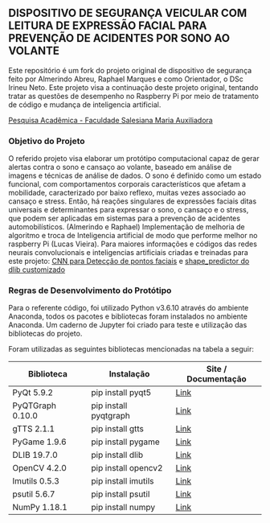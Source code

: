## DISPOSITIVO DE SEGURANÇA VEICULAR COM LEITURA DE EXPRESSÃO FACIAL PARA PREVENÇÃO DE ACIDENTES POR SONO AO VOLANTE

Este repositório é um fork do projeto original de dispositivo de segurança feito por Almerindo Abreu, Raphael Marques e como Orientador, o DSc Irineu Neto.
Este projeto visa a continuação deste projeto original, tentando tratar as questões de desempenho no Raspberry Pi por meio de tratamento de código e mudança de inteligencia artificial. 

[Pesquisa Acadêmica - Faculdade Salesiana Maria Auxiliadora](http://www.fsma.edu.br/site/projetos/prototipacao-de-um-sistema-de-seguranca-veicular-para-alertas-contra-o-sono-e-cansaco-via-reconhecimento-de-imagens/)


### Objetivo do Projeto

O referido projeto visa elaborar um protótipo computacional capaz de gerar alertas contra o sono e cansaço ao volante, baseado em análise de imagens e técnicas de análise de dados. O sono é definido como um estado funcional, com comportamentos corporais característicos que afetam a mobilidade, caracterizado por baixo reflexo, muitas vezes associado ao cansaço e stress. Então, há reações singulares de expressões faciais ditas universais e determinantes para expressar o sono, o cansaço e o stress, que podem ser aplicadas em sistemas para a prevenção de acidentes automobilísticos. (Almerindo e Raphael)
Implementação de melhoria de algoritmo e troca de Inteligencia artificial de modo que performe melhor no raspberry Pi (Lucas Vieira).
Para maiores informações e códigos das redes neurais convolucionais e inteligencias artificiais criadas e treinadas para este projeto: [CNN para Detecção de pontos faciais](https://github.com/Lvieira21/LandmarkDetectionCNN) e [shape_predictor do dlib customizado](https://github.com/Lvieira21/shapepredictorSistemaSeguranca)

### Regras de Desenvolvimento do Protótipo

Para o referente código, foi utilizado Python v3.6.10 através do ambiente Anaconda, todos os pacotes e bibliotecas foram instalados no ambiente Anaconda. Um caderno de Jupyter foi criado para teste e utilização das bibliotecas do projeto.

Foram utilizadas as seguintes bibliotecas mencionadas na tabela a seguir:

|Biblioteca   |Instalação                            |Site / Documentação|
|----------------|-------------------------------|-----------------------------|
|PyQt 5.9.2|pip install pyqt5          |[Link](http://pyqt.sourceforge.net/Docs/PyQt5/)            |
|PyQTGraph 0.10.0          |pip install pyqtgraph            |[Link](http://www.pyqtgraph.org/)            |
|gTTS 2.1.1|pip install gtts|[Link](http://pyqt.sourceforge.net/Docs/PyQt5/)|
| PyGame 1.9.6 | pip install pygame | [Link](https://www.pygame.org/docs/)|
| DLIB 19.7.0 | pip install dlib | [Link](http://dlib.net/)|
| OpenCV 4.2.0 | pip install opencv2 | [Link](https://opencv-python-tutroals.readthedocs.io/en/latest/py_tutorials/py_tutorials.html)|
| Imutils 0.5.3 | pip install imutils | [Link](https://github.com/jrosebr1/imutils)|
| psutil 5.6.7 | pip install psutil | [Link](https://psutil.readthedocs.io/en/latest/)|
| NumPy 1.18.1 | pip install numpy | [Link](http://www.numpy.org/)|

